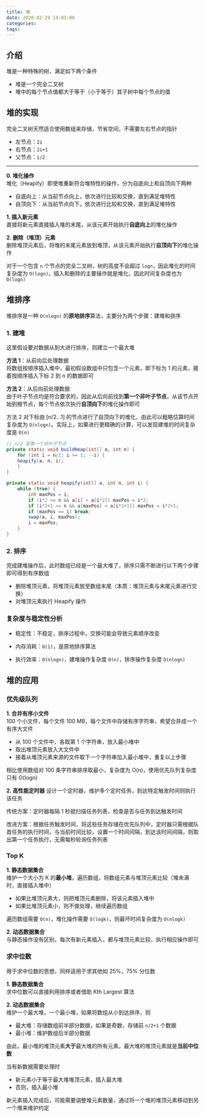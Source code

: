 ```yaml
---
title: 堆
date: 2020-02-29 14:01:00
categories: 
tags:
---
```

## 介绍
堆是一种特殊的树，满足如下两个条件
- 堆是一个完全二叉树
- 堆中的每个节点值都大于等于（小于等于）其子树中每个节点的值

## 堆的实现
完全二叉树天然适合使用数组来存储，节省空间，不需要左右节点的指针
- 左节点：`2i`
- 右节点：`2i+1`
- 父节点：`i/2`

---

**0. 堆化操作**  
堆化（Heapify）即使堆重新符合堆特性的操作，分为自底向上和自顶向下两种 
- 自底向上：从当前节点向上，依次进行比较和交换，直到满足堆特性
- 自顶向下：从当前节点向下，依次进行比较和交换，直到满足堆特性

**1. 插入新元素**  
直接将新元素直接插入堆的末尾，从该元素开始执行**自底向上**的堆化操作

**2. 删除（堆顶）元素**  
删除堆顶元素后，将堆的末尾元素放到堆顶，从该元素开始执行**自顶向下**的堆化操作

对于一个包含 `n` 个节点的完全二叉树，树的高度不会超过 `logn`，因此堆化的时间复杂度为 `O(logn)`，插入和删除的主要操作就是堆化，因此时间复杂度也为 `O(logn)`

## 堆排序
堆排序是一种 `O(nlogn)` 的**原地排序**算法，主要分为两个步骤：建堆和排序

### 1. 建堆
这里假设要对数据从到大进行排序，则建立一个最大堆

**方法 1**：从前向后处理数据    
将数组按顺序插入堆中，最初假设数组中只包含一个元素，即下标为 1 的元素，接着按顺序插入下标 2 到 n 的数据即可

**方法 2**：从后向前处理数据  
由于叶子节点均是符合要求的，因此从后向前找到**第一个非叶子节点**，从该节点开始到根节点，每个节点依次执行**自顶向下**的堆化操作即可

方法 2 对下标由 [n/2...1] 的节点进行了自顶向下的堆化，由此可以粗略估算时间复杂度为 `O(nlogn)`。实际上，如果进行更精确的计算，可以发现建堆的时间复杂度是 `O(n)`

```java
// n/2 是第一个非叶子节点
private static void buildHeap(int[] a, int n) {
    for (int i = n/2; i >= 1; --i) {
    heapify(a, n, i);
    }
}

private static void heapify(int[] a, int n, int i) {
    while (true) {
        int maxPos = i;
        if (i*2 <= n && a[i] < a[i*2]) maxPos = i*2;
        if (i*2+1 <= n && a[maxPos] < a[i*2+1]) maxPos = i*2+1;
        if (maxPos == i) break;
        swap(a, i, maxPos);
        i = maxPos;
    }
}
```

### 2. 排序
完成建堆操作后，此时数组已经是一个最大堆了，排序只需不断进行以下两个步骤即可得到有序数组
- 删除堆顶元素，将堆顶元素放至数组末尾（本质：堆顶元素与末尾元素进行交换）
- 对堆顶元素执行 Heapify 操作

### 复杂度与稳定性分析
- 稳定性：不稳定，排序过程中，交换可能会导致元素顺序改变

- 内存消耗：`O(1)`，是原地排序算法

- 执行效率：`O(nlogn)`，建堆操作复杂度 `O(n)`，排序操作复杂度 `O(nlogn)`

## 堆的应用
### 优先级队列
**1. 合并有序小文件**  
100 个小文件，每个文件 100 MB，每个文件中存储有序字符串，希望合并成一个有序大文件

- 从 100 个文件中，各取第 1 个字符串，放入最小堆中
- 取出堆顶元素放入大文件中
- 接着从堆顶元素来源的文件取下一个字符串加入最小堆中，重复以上步骤

相比使用数组对 100 条字符串排序取最小，复杂度为 O(n)，使用优先队列复杂度只有 O(logn)

**2. 高性能定时器**
设计一个定时器，维护多个定时任务，到达特定触发时间则执行该任务

传统方案：定时器每隔 1 秒就扫描任务列表，检查是否与任务到达触发时间

改进方案：根据任务触发时间，将这些任务存储在优先队列中，定时器只需根据队首任务的执行时间，与当前时间比较，设置一个时间间隔，到达该时间间隔，则取出第一个任务执行，无需每秒轮询任务列表

### Top K
**1. 静态数据集合**  
维护一个大小为 K 的**最小堆**，遍历数组，将数组元素与堆顶元素比较（堆未满时，直接插入堆中）
- 如果比堆顶元素大，则把堆顶元素删除，将该元素插入堆中
- 如果比堆顶元素小，则不做处理，继续遍历数组

遍历数组需要 `O(n)`，堆化操作需要 `O(logk)`，则最坏时间复杂度为 `O(nlogk)`

**2. 动态数据集合**  
与静态操作没有区别，每次有新元素插入，都与堆顶元素比较，执行相应操作即可

### 求中位数
用于求中位数的思想，同样适用于求其他如 25%，75% 分位数

**1. 静态数据集合**   
求中位数可以直接利用排序或者借助 Kth Largest 算法

**2. 动态数据集合**   
维护一个最大堆，一个最小堆，如果将数组从小到达排序，则
- 最大堆：存储数组前半部分数据，如果是奇数，存储前 `n/2+1` 个数据
- 最小堆：维护数组后半部分数据

由此，最小堆的堆顶元素**大于**最大堆的所有元素，最大堆的堆顶元素就是**当前中位数**

当有新数据需要处理时
- 新元素小于等于最大堆堆顶元素，插入最大堆
- 否则，插入最小堆

新元素插入完成后，可能需要调整堆元素数量，通过将一个堆的堆顶元素移动到另一个堆来维护约定


